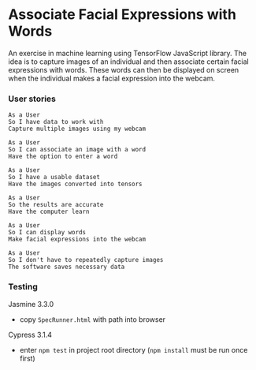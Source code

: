 # Associate Facial Expressions with Words

An exercise in machine learning using TensorFlow JavaScript library. The idea is to capture images of an individual and then associate certain facial expressions with words. These words can then be displayed on screen when the individual makes a facial expression into the webcam.

### User stories

```
As a User
So I have data to work with
Capture multiple images using my webcam

As a User
So I can associate an image with a word
Have the option to enter a word

As a User
So I have a usable dataset
Have the images converted into tensors

As a User
So the results are accurate
Have the computer learn

As a User
So I can display words
Make facial expressions into the webcam

As a User
So I don't have to repeatedly capture images
The software saves necessary data
```

### Testing

Jasmine 3.3.0

- copy `SpecRunner.html` with path into browser

Cypress 3.1.4

- enter `npm test` in project root directory (`npm install` must be run once first)

